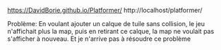 https://DavidBorie.github.io/Platformer/
http://localhost/platformer/

Problème:
En voulant ajouter un calque de tuile sans collision, le jeu n'affichait plus la map, puis en retirant ce calque, la map ne voulait pas s'afficher à nouveau.
Et je n'arrive pas à résoudre ce problème
